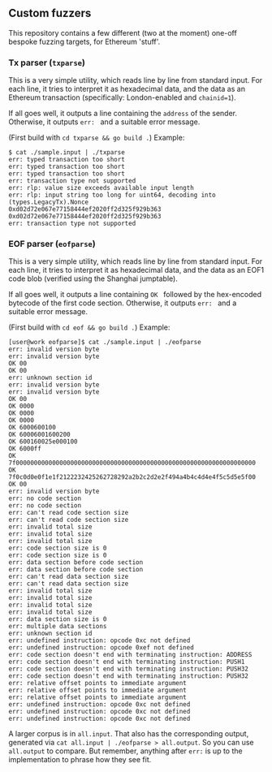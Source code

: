 ## Custom fuzzers

This repository contains a few different (two at the moment) one-off bespoke fuzzing targets, for Ethereum 'stuff'. 

### Tx parser (`txparse`)

This is a very simple utility, which reads line by line from standard input.
For each line, it tries to interpret it as hexadecimal data, and the data as
an Ethereum transaction (specifically: London-enabled and `chainid=1`).

If all goes well, it outputs a line containing the `address` of the sender.
Otherwise, it outputs `err: ` and a suitable error message.

(First build with `cd txparse && go build .`)
Example:


```
$ cat ./sample.input | ./txparse 
err: typed transaction too short
err: typed transaction too short
err: typed transaction too short
err: transaction type not supported
err: rlp: value size exceeds available input length
err: rlp: input string too long for uint64, decoding into (types.LegacyTx).Nonce
0xd02d72e067e77158444ef2020ff2d325f929b363
0xd02d72e067e77158444ef2020ff2d325f929b363
err: transaction type not supported
```

### EOF parser (`eofparse`)

This is a very simple utility, which reads line by line from standard input.
For each line, it tries to interpret it as hexadecimal data, and the data as
an EOF1 code blob (verified using the Shanghai jumptable).

If all goes well, it outputs a line containing `OK ` followed by the hex-encoded bytecode of the first code section. 
Otherwise, it outputs `err: ` and a suitable error message.

(First build with `cd eof && go build .`)
Example:


```
[user@work eofparse]$ cat ./sample.input | ./eofparse
err: invalid version byte
err: invalid version byte
OK 00
OK 00
err: unknown section id
err: invalid version byte
err: invalid version byte
OK 00
OK 0000
OK 0000
OK 0000
OK 6000600100
OK 60006001600200
OK 600160025e000100
OK 6000ff
OK 7f000000000000000000000000000000000000000000000000000000000000000000
OK 7f0c0d0e0f1e1f2122232425262728292a2b2c2d2e2f494a4b4c4d4e4f5c5d5e5f00
OK 00
err: invalid version byte
err: no code section
err: no code section
err: can't read code section size
err: can't read code section size
err: invalid total size
err: invalid total size
err: invalid total size
err: code section size is 0
err: code section size is 0
err: data section before code section
err: data section before code section
err: can't read data section size
err: can't read data section size
err: invalid total size
err: invalid total size
err: invalid total size
err: invalid total size
err: data section size is 0
err: multiple data sections
err: unknown section id
err: undefined instruction: opcode 0xc not defined
err: undefined instruction: opcode 0xef not defined
err: code section doesn't end with terminating instruction: ADDRESS
err: code section doesn't end with terminating instruction: PUSH1
err: code section doesn't end with terminating instruction: PUSH32
err: code section doesn't end with terminating instruction: PUSH32
err: relative offset points to immediate argument
err: relative offset points to immediate argument
err: relative offset points to immediate argument
err: undefined instruction: opcode 0xc not defined
err: undefined instruction: opcode 0xc not defined
err: undefined instruction: opcode 0xc not defined
```

A larger corpus is in `all.input`. That also has the corresponding output, generated via 
`cat all.input | ./eofparse > all.output`. So you can use `all.output` to compare. But remember, 
anything after `err:` is up to the implementation to phrase how they see fit. 
